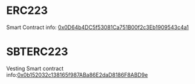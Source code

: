 # ERC223
Smart Contract info: [0x0D64b4DC5f53081Ca751B00f2c3Eb1909543c4a1](https://goerli.etherscan.io/address/0x0D64b4DC5f53081Ca751B00f2c3Eb1909543c4a1#code)
# SBTERC223
Vesting Smart contract info:[0x0b152032c138165f987ABa86E2daD8186F8ABD9e](https://goerli.etherscan.io/address/0x0b152032c138165f987ABa86E2daD8186F8ABD9e)